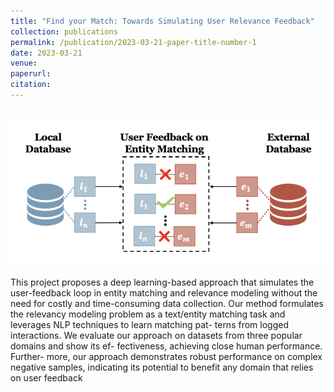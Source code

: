 ```yaml
---
title: "Find your Match: Towards Simulating User Relevance Feedback"
collection: publications
permalink: /publication/2023-03-21-paper-title-number-1
date: 2023-03-21
venue:
paperurl: 
citation: 
---
```


![img.png](img.png)
---
This project proposes a deep learning-based approach
that simulates the user-feedback loop in entity matching
and relevance modeling without the need for costly and
time-consuming data collection. Our method formulates
the relevancy modeling problem as a text/entity matching
task and leverages NLP techniques to learn matching pat-
terns from logged interactions. We evaluate our approach
on datasets from three popular domains and show its ef-
fectiveness, achieving close human performance. Further-
more, our approach demonstrates robust performance on
complex negative samples, indicating its potential to benefit
any domain that relies on user feedback

